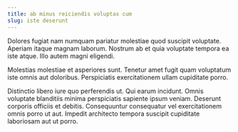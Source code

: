 ```yaml
---
title: ab minus reiciendis voluptas cum
slug: iste deserunt
---
```


Dolores fugiat nam numquam pariatur molestiae quod suscipit voluptate. Aperiam itaque magnam laborum. Nostrum ab et quia voluptate tempora ea iste atque. Illo autem magni eligendi.

Molestias molestiae et asperiores sunt. Tenetur amet fugit quam voluptatum iste omnis aut doloribus. Perspiciatis exercitationem ullam cupiditate porro.

Distinctio libero iure quo perferendis ut. Qui earum incidunt. Omnis voluptate blanditiis minima perspiciatis sapiente ipsum veniam. Deserunt corporis officiis et debitis. Consequuntur consequatur vel exercitationem omnis porro ut aut. Impedit architecto tempora suscipit cupiditate laboriosam aut ut porro.
